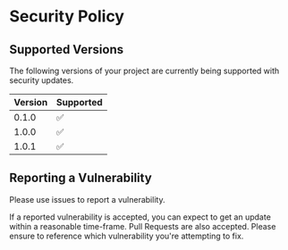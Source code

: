 # Security Policy

## Supported Versions

The following versions of your project are
currently being supported with security updates.

| Version | Supported          |
| ------- | ------------------ |
| 0.1.0   | :white_check_mark: |
| 1.0.0   | :white_check_mark: |
| 1.0.1   | :white_check_mark: |

## Reporting a Vulnerability

Please use issues to report a vulnerability.

If a reported vulnerability is accepted, you can expect to get an update within a reasonable time-frame.
Pull Requests are also accepted. Please ensure to reference which vulnerability you're attempting to fix.
